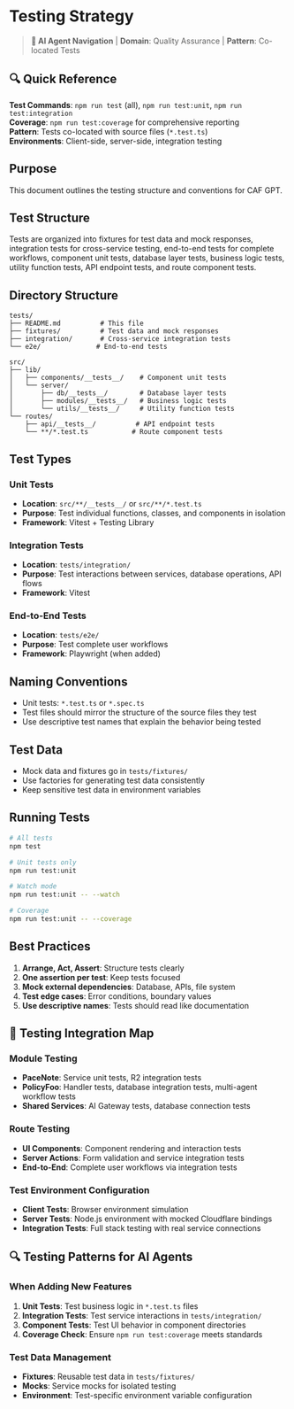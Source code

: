# Testing Strategy

> **🤖 AI Agent Navigation** | **Domain**: Quality Assurance | **Pattern**: Co-located Tests

## 🔍 Quick Reference

**Test Commands**: `npm run test` (all), `npm run test:unit`, `npm run test:integration`  
**Coverage**: `npm run test:coverage` for comprehensive reporting  
**Pattern**: Tests co-located with source files (`*.test.ts`)  
**Environments**: Client-side, server-side, integration testing

## Purpose

This document outlines the testing structure and conventions for CAF GPT.

## Test Structure

Tests are organized into fixtures for test data and mock responses, integration tests for cross-service testing, end-to-end tests for complete workflows, component unit tests, database layer tests, business logic tests, utility function tests, API endpoint tests, and route component tests.

## Directory Structure

```
tests/
├── README.md          # This file
├── fixtures/          # Test data and mock responses
├── integration/       # Cross-service integration tests
└── e2e/              # End-to-end tests

src/
├── lib/
│   ├── components/__tests__/    # Component unit tests
│   └── server/
│       ├── db/__tests__/        # Database layer tests
│       ├── modules/__tests__/   # Business logic tests
│       └── utils/__tests__/     # Utility function tests
└── routes/
    ├── api/__tests__/          # API endpoint tests
    └── **/*.test.ts           # Route component tests
```

## Test Types

### Unit Tests

- **Location**: `src/**/__tests__/` or `src/**/*.test.ts`
- **Purpose**: Test individual functions, classes, and components in isolation
- **Framework**: Vitest + Testing Library

### Integration Tests

- **Location**: `tests/integration/`
- **Purpose**: Test interactions between services, database operations, API flows
- **Framework**: Vitest

### End-to-End Tests

- **Location**: `tests/e2e/`
- **Purpose**: Test complete user workflows
- **Framework**: Playwright (when added)

## Naming Conventions

- Unit tests: `*.test.ts` or `*.spec.ts`
- Test files should mirror the structure of the source files they test
- Use descriptive test names that explain the behavior being tested

## Test Data

- Mock data and fixtures go in `tests/fixtures/`
- Use factories for generating test data consistently
- Keep sensitive test data in environment variables

## Running Tests

```bash
# All tests
npm test

# Unit tests only
npm run test:unit

# Watch mode
npm run test:unit -- --watch

# Coverage
npm run test:unit -- --coverage
```

## Best Practices

1. **Arrange, Act, Assert**: Structure tests clearly
2. **One assertion per test**: Keep tests focused
3. **Mock external dependencies**: Database, APIs, file system
4. **Test edge cases**: Error conditions, boundary values
5. **Use descriptive names**: Tests should read like documentation

## 🔄 Testing Integration Map

### Module Testing

- **PaceNote**: Service unit tests, R2 integration tests
- **PolicyFoo**: Handler tests, database integration tests, multi-agent workflow tests
- **Shared Services**: AI Gateway tests, database connection tests

### Route Testing

- **UI Components**: Component rendering and interaction tests
- **Server Actions**: Form validation and service integration tests
- **End-to-End**: Complete user workflows via integration tests

### Test Environment Configuration

- **Client Tests**: Browser environment simulation
- **Server Tests**: Node.js environment with mocked Cloudflare bindings
- **Integration Tests**: Full stack testing with real service connections

## 🔍 Testing Patterns for AI Agents

### When Adding New Features

1. **Unit Tests**: Test business logic in `*.test.ts` files
2. **Integration Tests**: Test service interactions in `tests/integration/`
3. **Component Tests**: Test UI behavior in component directories
4. **Coverage Check**: Ensure `npm run test:coverage` meets standards

### Test Data Management

- **Fixtures**: Reusable test data in `tests/fixtures/`
- **Mocks**: Service mocks for isolated testing
- **Environment**: Test-specific environment variable configuration
